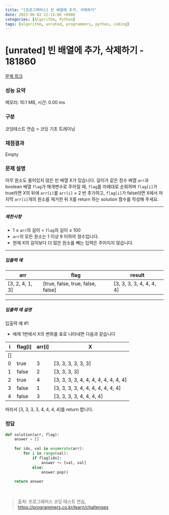 ```yaml
---
title: "[프로그래머스] 빈 배열에 추가, 삭제하기"
date: 2023-06-02 22:14:00 +0900
categories: [Algorithm, Python]
tags: [algorithm, unrated, programmers, python, coding]
---
```


# [unrated] 빈 배열에 추가, 삭제하기 - 181860

[문제 링크](https://school.programmers.co.kr/learn/courses/30/lessons/181860)

### 성능 요약

메모리: 10.1 MB, 시간: 0.00 ms

### 구분

코딩테스트 연습 > 코딩 기초 트레이닝

### 채점결과

Empty

### 문제 설명

<p>아무 원소도 들어있지 않은 빈 배열 X가 있습니다. 길이가 같은 정수 배열 <code>arr</code>과 boolean 배열 <code>flag</code>가 매개변수로 주어질 때, <code>flag</code>를 차례대로 순회하며 <code>flag[i]</code>가 true라면 X의 뒤에 <code>arr[i]</code>를 <code>arr[i]</code> × 2 번 추가하고, <code>flag[i]</code>가 false라면 X에서 마지막 <code>arr[i]</code>개의 원소를 제거한 뒤 X를 return 하는 solution 함수를 작성해 주세요.</p>

<hr>

<h5>제한사항</h5>

<ul>
<li>1 ≤ <code>arr</code>의 길이 = <code>flag</code>의 길이 ≤ 100</li>
<li><code>arr</code>의 모든 원소는 1 이상 9 이하의 정수입니다.</li>
<li>현재 X의 길이보다 더 많은 원소를 빼는 입력은 주어지지 않습니다.</li>
</ul>

<hr>

<h5>입출력 예</h5>

| arr             | flag                              | result                   |
|-----------------|-----------------------------------|--------------------------|
| [3, 2, 4, 1, 3] | [true, false, true, false, false] | [3, 3, 3, 3, 4, 4, 4, 4] |

<hr>

<h5>입출력 예 설명</h5>

<p>입출력 예 #1</p>

<ul>
<li><p>예제 1번에서 X의 변화를 표로 나타내면 다음과 같습니다</p></li>
</ul>

| i  | flag[i] | arr[i] | X                                    |
|----|---------|--------|--------------------------------------|
| [] |
| 0  | true    | 3      | [3, 3, 3, 3, 3, 3]                   |
| 1  | false   | 2      | [3, 3, 3, 3]                         |
| 2  | true    | 4      | [3, 3, 3, 3, 4, 4, 4, 4, 4, 4, 4, 4] |
| 3  | false   | 1      | [3, 3, 3, 3, 4, 4, 4, 4, 4, 4, 4]    |
| 4  | false   | 3      | [3, 3, 3, 3, 4, 4, 4, 4]             |

<p>따라서 [3, 3, 3, 3, 4, 4, 4, 4]를 return 합니다.</p>

### 정답

```python
def solution(arr, flag):
    answer = []
    
    for idx, val in enumerate(arr):
        for i in range(val):
            if flag[idx]:
                answer += [val, val]
            else:
                answer.pop()
    
    return answer
```

<br>

> 출처: 프로그래머스 코딩 테스트 연습, https://programmers.co.kr/learn/challenges
